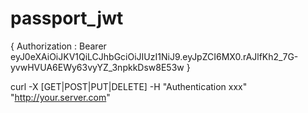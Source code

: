 # passport_jwt

{
  Authorization : Bearer eyJ0eXAiOiJKV1QiLCJhbGciOiJIUzI1NiJ9.eyJpZCI6MX0.rAJlfKh2_7G-yvwHVUA6EWy63vyYZ_3npkkDsw8E53w
}

curl -X [GET|POST|PUT|DELETE] -H "Authentication xxx" "http://your.server.com"
